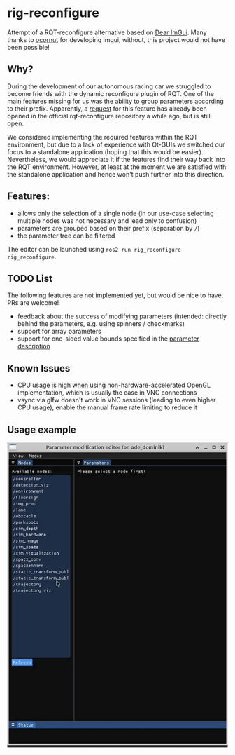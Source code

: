 # rig-reconfigure

Attempt of a RQT-reconfigure alternative based on [Dear ImGui](https://github.com/ocornut/imgui). Many thanks 
to [ocornut](https://github.com/ocornut) for developing imgui, without, this project would not have been possible!

## Why?

During the development of our autonomous racing car we struggled to become friends with the dynamic reconfigure
plugin of RQT. One of the main features missing for us was the ability to group parameters according to their prefix.
Apparently, a [request](https://github.com/ros-visualization/rqt_reconfigure/issues/69) for this feature has already been 
opened in the official rqt-reconfigure repository a while ago, but is still open.

We considered implementing the required features within the RQT environment, but due to a lack of experience with
Qt-GUIs we switched our focus to a standalone application (hoping that this would be easier).
Nevertheless, we would appreciate it if the features find their way back into the RQT environment.
However, at least at the moment we are satisfied with the standalone application and hence won't push further into this direction.

## Features:  

 - allows only the selection of a single node (in our use-case selecting multiple nodes was not necessary and lead only to confusion)
 - parameters are grouped based on their prefix (separation by `/`)
 - the parameter tree can be filtered

The editor can be launched using `ros2 run rig_reconfigure rig_reconfigure`.

## TODO List

The following features are not implemented yet, but would be nice to have. PRs are welcome!

- feedback about the success of modifying parameters 
  (intended: directly behind the parameters, e.g. using spinners / checkmarks)
- support for array parameters
- support for one-sided value bounds specified in the [parameter description](https://docs.ros2.org/galactic/api/rcl_interfaces/msg/ParameterDescriptor.html)

## Known Issues

- CPU usage is high when using non-hardware-accelerated OpenGL implementation, which is usually the case in VNC connections
- vsync via glfw doesn't work in VNC sessions (leading to even higher CPU usage), enable the manual frame rate limiting to reduce it

## Usage example

![Usage example](doc/demo.gif)
